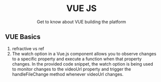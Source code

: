 <h1 align="center"> VUE JS </h1>
<p align="center"> Get to know about VUE building the platform</p>

## VUE Basics
1. refractive vs ref
2. The watch option in a Vue.js component allows you to observe changes to a specific property and execute a function when that property changes. In the provided code snippet, the watch option is being used to monitor changes to the videoUrl property and trigger the handleFileChange method whenever videoUrl changes.

